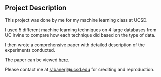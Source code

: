## Project Description 

This project was done by me for my machine learning class at UCSD.

I used 5 different machine learning techniques on 4 large databases from UC Irvine to compare how each technique did based on the type of data.

I then wrote a comprehensive paper with detailed description of the experiments conducted.

The paper can be viewed [here](https://awesomesup.github.io/Personal-Project-ML-Techniques-Paper/Sup_Learn%20algorithms%20comparison%20paper.pdf). 

Please contact me at s1banerj@ucsd.edu for crediting and reproduction. 
